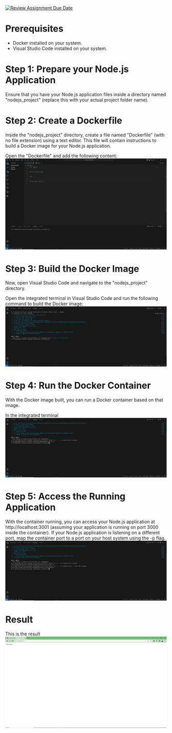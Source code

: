 [![Review Assignment Due Date](https://classroom.github.com/assets/deadline-readme-button-24ddc0f5d75046c5622901739e7c5dd533143b0c8e959d652212380cedb1ea36.svg)](https://classroom.github.com/a/nj7iw4Wb)

# Prerequisites
- Docker installed on your system.
- Visual Studio Code installed on your system.

# Step 1: Prepare your Node.js Application
Ensure that you have your Node.js application files inside a directory named "nodejs_project" (replace this with your actual project folder name).

# Step 2: Create a Dockerfile
Inside the "nodejs_project" directory, create a file named "Dockerfile" (with no file extension) using a text editor. This file will contain instructions to build a Docker image for your Node.js application.

Open the "Dockerfile" and add the following content:
![alt text](https://github.com/RevoU-FSSE-2/week-6-Hillmifp/blob/main/dokumentasi/Dokumentasi%20(7).png?raw=true)

# Step 3: Build the Docker Image
Now, open Visual Studio Code and navigate to the "nodejs_project" directory.

Open the integrated terminal in Visual Studio Code and run the following command to build the Docker image:
![alt text](https://github.com/RevoU-FSSE-2/week-6-Hillmifp/blob/main/dokumentasi/Dokumentasi%20(6).png?raw=true)

# Step 4: Run the Docker Container
With the Docker image built, you can run a Docker container based on that image.

In the integrated terminal
![alt text](https://github.com/RevoU-FSSE-2/week-6-Hillmifp/blob/main/dokumentasi/Dokumentasi%20(5).png?raw=true)

# Step 5: Access the Running Application
With the container running, you can access your Node.js application at http://localhost:3001 (assuming your application is running on port 3000 inside the container). If your Node.js application is listening on a different port, map the container port to a port on your host system using the -p flag.
![alt text](https://github.com/RevoU-FSSE-2/week-6-Hillmifp/blob/main/dokumentasi/Dokumentasi%20(4).png?raw=true)

# Result 
This is the result
![alt text](https://github.com/RevoU-FSSE-2/week-6-Hillmifp/blob/main/dokumentasi/Dokumentasi%20(2).png?raw=true)
